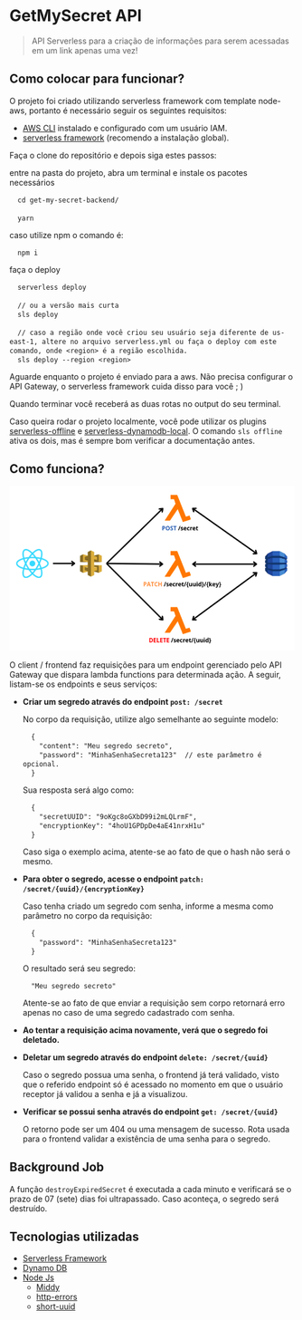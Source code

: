 # GetMySecret API

> API Serverless para a criação de informações para serem acessadas em um link apenas uma vez!

## Como colocar para funcionar?

O projeto foi criado utilizando serverless framework com template node-aws, portanto é necessário seguir os seguintes requisitos:

- [AWS CLI](https://docs.aws.amazon.com/pt_br/cli/latest/userguide/getting-started-install.html) instalado e configurado com um usuário IAM.
- [serverless framework](https://www.serverless.com/framework/docs/getting-started) (recomendo a instalação global).

Faça o clone do repositório e depois siga estes passos:

entre na pasta do projeto, abra um terminal e instale os pacotes necessários
```
  cd get-my-secret-backend/

  yarn
```
 caso utilize npm o comando é:
```
  npm i
```

faça o deploy
```
  serverless deploy

  // ou a versão mais curta
  sls deploy

  // caso a região onde você criou seu usuário seja diferente de us-east-1, altere no arquivo serverless.yml ou faça o deploy com este comando, onde <region> é a região escolhida.
  sls deploy --region <region>
```

Aguarde enquanto o projeto é enviado para a aws. Não precisa configurar o API Gateway, o serverless framework cuida disso para você ; )

Quando terminar você receberá as duas rotas no output do seu terminal.

Caso queira rodar o projeto localmente, você pode utilizar os plugins [serverless-offline](https://www.serverless.com/plugins/serverless-offline) e [serverless-dynamodb-local](https://www.serverless.com/plugins/serverless-dynamodb-local). O comando `sls offline` ativa os dois, mas é sempre bom verificar a documentação antes.

## Como funciona?

![API Serverless Bootcamp](/images/api_bootcamp.png)

O client / frontend faz requisições para um endpoint gerenciado pelo API Gateway que dispara lambda functions para determinada ação. A seguir, listam-se os endpoints e seus serviços:

- **Criar um segredo através do endpoint `post: /secret`**

  No corpo da requisição, utilize algo semelhante ao seguinte modelo:
  ```
    {
      "content": "Meu segredo secreto",
      "password": "MinhaSenhaSecreta123"  // este parâmetro é opcional.
    }
  ```

  Sua resposta será algo como:
  ```
    {
      "secretUUID": "9oKgc8oGXbD99i2mLQLrmF",
      "encryptionKey": "4hoU1GPDpDe4aE41nrxH1u"
    }
  ```
  Caso siga o exemplo acima, atente-se ao fato de que o hash não será o mesmo.

- **Para obter o segredo, acesse o endpoint `patch: /secret/{uuid}/{encryptionKey}`**

  Caso tenha criado um segredo com senha, informe a mesma como parâmetro no corpo da requisição:
  ```
    {
      "password": "MinhaSenhaSecreta123"
    }
  ```
  O resultado será seu segredo:
  ```
    "Meu segredo secreto"
  ```

  Atente-se ao fato de que enviar a requisição sem corpo retornará erro apenas no caso de uma segredo cadastrado com senha.

- **Ao tentar a requisição acima novamente, verá que o segredo foi deletado.**

- **Deletar um segredo através do endpoint `delete: /secret/{uuid}`**

  Caso o segredo possua uma senha, o frontend já terá validado, visto que o referido endpoint só é acessado no momento em que o usuário receptor já validou a senha e já a visualizou.

- **Verificar se possui senha através do endpoint `get: /secret/{uuid}`**

  O retorno pode ser um 404 ou uma mensagem de sucesso. Rota usada para o frontend validar a existência de uma senha para o segredo.

## Background Job

A função `destroyExpiredSecret` é executada a cada minuto e verificará se o prazo de 07 (sete) dias foi ultrapassado. Caso aconteça, o segredo será destruído.

## Tecnologias utilizadas

- [Serverless Framework](https://www.serverless.com/)
- [Dynamo DB](https://aws.amazon.com/pt/dynamodb/)
- [Node Js](https://nodejs.org/en/)
  - [Middy](https://middy.js.org/)
  - [http-errors](https://www.npmjs.com/package/http-errors)
  - [short-uuid](https://www.npmjs.com/package/short-uuid)
